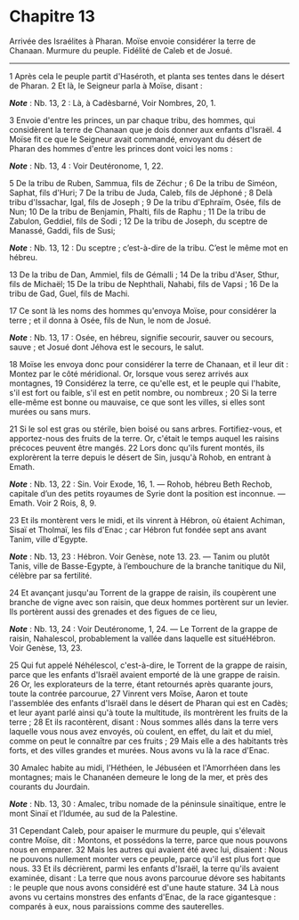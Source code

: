 # Chapitre 13

Arrivée des Israélites à Pharan.
Moïse envoie considérer la terre de Chanaan.
Murmure du peuple.
Fidélité de Caleb et de Josué.

***

1 Après cela le peuple partit d'Haséroth, et planta ses tentes dans le désert de Pharan. 2 Et là, le Seigneur parla à Moïse, disant :

***Note*** :  Nb. 13, 2 : Là, à Cadèsbarné, Voir Nombres, 20, 1.


3 Envoie d'entre les princes, un par chaque tribu, des hommes, qui considèrent la terre de Chanaan que je dois donner aux enfants d'Israël. 4 Moïse fit ce que le Seigneur avait commandé, envoyant du désert de Pharan des hommes d'entre les princes dont voici les noms :

***Note*** :  Nb. 13, 4 : Voir Deutéronome, 1, 22.

5 De la tribu de Ruben, Sammua, fils de Zéchur ; 6 De la tribu de Siméon, Saphat, fils d'Huri; 7 De la tribu de Juda, Caleb, fils de Jéphoné ; 8 Delà tribu d'Issachar, Igal, fils de Joseph ; 9 De la tribu d'Ephraïm, Osée, fils de Nun; 10 De la tribu de Benjamin, Phalti, fils de Raphu ; 11 De la tribu de Zabulon, Geddiel, fils de Sodi ; 12 De la tribu de Joseph, du sceptre de Manassé, Gaddi, fils de Susi;

***Note*** :  Nb. 13, 12 : Du sceptre ; c’est-à-dire de la tribu. C’est le même mot en hébreu.

13 De la tribu de Dan, Ammiel, fils de Gémalli ; 14 De la tribu d'Aser, Sthur, fils de Michaël; 15 De la tribu de Nephthali, Nahabi, fils de Vapsi ; 16 De la tribu de Gad, Guel, fils de Machi.


17 Ce sont là les noms des hommes qu'envoya Moïse, pour considérer la terre ; et il donna à Osée, fils de Nun, le nom de Josué.

***Note*** :  Nb. 13, 17 : Osée, en hébreu, signifie secourir, sauver ou secours, sauve ; et Josué dont Jéhova est le secours, le salut.

18 Moïse les envoya donc pour considérer la terre de Chanaan, et il leur dit : Montez par le côté méridional. Or, lorsque vous serez arrivés aux montagnes, 19 Considérez la terre, ce qu'elle est, et le peuple qui l'habite, s'il est fort ou faible, s'il est en petit nombre, ou nombreux ; 20 Si la terre elle-même est bonne ou mauvaise, ce que sont les villes, si elles sont murées ou sans murs.


21 Si le sol est gras ou stérile, bien boisé ou sans arbres. Fortifiez-vous, et apportez-nous des fruits de la terre. Or, c'était le temps auquel les raisins précoces peuvent être mangés. 22 Lors donc qu'ils furent montés, ils explorèrent la terre depuis le désert de Sin, jusqu'à Rohob, en entrant à Emath.

***Note*** :  Nb. 13, 22 : Sin. Voir Exode, 16, 1. ― Rohob, hébreu Beth Rechob, capitale d’un des petits royaumes de Syrie dont la position est inconnue. ― Emath. Voir 2 Rois, 8, 9.

23 Et ils montèrent vers le midi, et ils vinrent à Hébron, où étaient Achiman, Sisaï et Tholmaï, les fils d'Enac ; car Hébron fut fondée sept ans avant Tanim, ville d'Egypte.

***Note*** :  Nb. 13, 23 : Hébron. Voir Genèse, note 13. 23. ― Tanim ou plutôt Tanis, ville de Basse-Egypte, à l’embouchure de la branche tanitique du Nil, célèbre par sa fertilité.

24 Et avançant jusqu'au Torrent de la grappe de raisin, ils coupèrent une branche de vigne avec son raisin, que deux hommes portèrent sur un levier. Ils portèrent aussi des grenades et des figues de ce lieu,

***Note*** :  Nb. 13, 24 : Voir Deutéronome, 1, 24. ― Le Torrent de la grappe de raisin, Nahalescol, probablement la vallée dans laquelle est situéHébron. Voir Genèse, 13, 23.


25 Qui fut appelé Néhélescol, c'est-à-dire, le Torrent de la grappe de raisin, parce que les enfants d'Israël avaient emporté de là une grappe de raisin. 26 Or, les explorateurs de la terre, étant retournés après quarante jours, toute la contrée parcourue, 27 Vinrent vers Moïse, Aaron et toute l'assemblée des enfants d'Israël dans le désert de Pharan qui est en Cadès; et leur ayant parlé ainsi qu'à toute la multitude, ils montrèrent les fruits de la terre ; 28 Et ils racontèrent, disant : Nous sommes allés dans la terre vers laquelle vous nous avez envoyés, où coulent, en effet, du lait et du miel, comme on peut le connaître par ces fruits ; 29 Mais elle a des habitants très forts, et des villes grandes et murées. Nous avons vu là la race d'Enac.


30 Amalec habite au midi, l'Héthéen, le Jébuséen et l'Amorrhéen dans les montagnes; mais le Chananéen demeure le long de la mer, et près des courants du Jourdain.

***Note*** :  Nb. 13, 30 : Amalec, tribu nomade de la péninsule sinaïtique, entre le mont Sinaï et l’Idumée, au sud de la Palestine.

31 Cependant Caleb, pour apaiser le murmure du peuple, qui s'élevait contre Moïse, dit : Montons, et possédons la terre, parce que nous pouvons nous en emparer. 32 Mais les autres qui avaient été avec lui, disaient : Nous ne pouvons nullement monter vers ce peuple, parce qu'il est plus fort que nous. 33 Et ils décrièrent, parmi les enfants d'Israël, la terre qu'ils avaient examinée, disant : La terre que nous avons parcourue dévore ses habitants : le peuple que nous avons considéré est d'une haute stature. 34 Là nous avons vu certains monstres des enfants d'Enac, de la race gigantesque : comparés à eux, nous paraissions comme des sauterelles.

